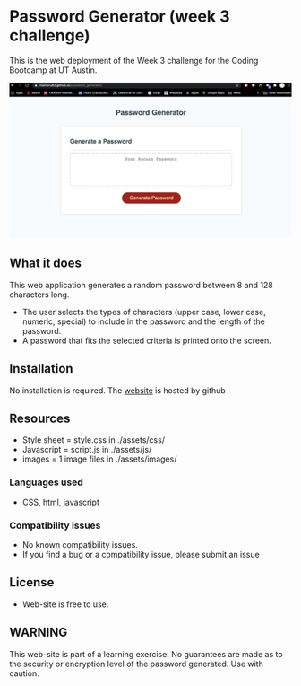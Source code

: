 # Password Generator (week 3 challenge)
This is the web deployment of the Week 3 challenge for the Coding Bootcamp at UT Austin.

[![Screenshot of the deployed web site][screenshot]][1]

## What it does
This web application generates a random password between 8 and 128 characters long. 
- The user selects the types of characters (upper case, lower case, numeric, special) to include in the password and the length of the password.
- A password that fits the selected criteria is printed onto the screen.

## Installation
No installation is required. 
The [website][1] is hosted by github 

## Resources
- Style sheet  = style.css in ./assets/css/
- Javascript  = script.js in ./assets/js/
- images = 1 image files in ./assets/images/

### Languages used
- CSS, html, javascript

### Compatibility issues
- No known compatibility issues.
- If you find a bug or a compatibility issue, please submit an issue

## License
- Web-site is free to use. 

## WARNING
This web-site is part of a learning exercise. No guarantees are made as to the security or encryption level of the password generated. Use with caution.

[1]: https://mambru82.github.io/password_generator/
[screenshot]: ./assets/images/screenshot_application.png

